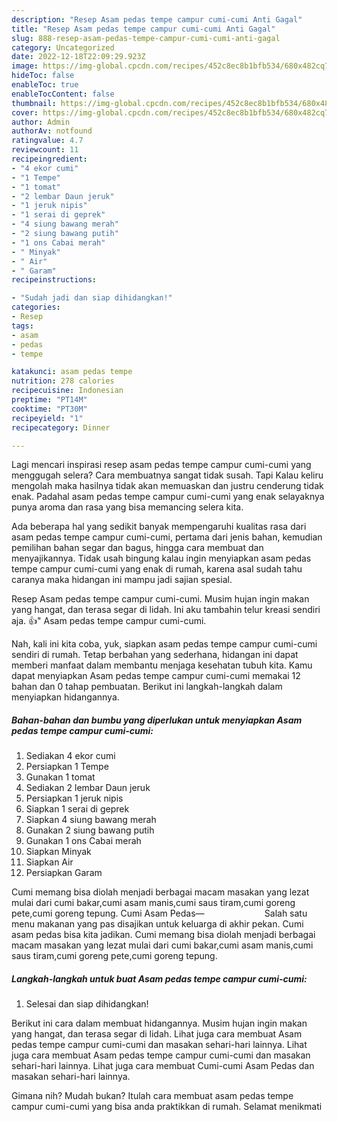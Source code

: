 ```yaml
---
description: "Resep Asam pedas tempe campur cumi-cumi Anti Gagal"
title: "Resep Asam pedas tempe campur cumi-cumi Anti Gagal"
slug: 888-resep-asam-pedas-tempe-campur-cumi-cumi-anti-gagal
category: Uncategorized
date: 2022-12-18T22:09:29.923Z
image: https://img-global.cpcdn.com/recipes/452c8ec8b1bfb534/680x482cq70/asam-pedas-tempe-campur-cumi-cumi-foto-resep-utama.jpg
hideToc: false
enableToc: true
enableTocContent: false
thumbnail: https://img-global.cpcdn.com/recipes/452c8ec8b1bfb534/680x482cq70/asam-pedas-tempe-campur-cumi-cumi-foto-resep-utama.jpg
cover: https://img-global.cpcdn.com/recipes/452c8ec8b1bfb534/680x482cq70/asam-pedas-tempe-campur-cumi-cumi-foto-resep-utama.jpg
author: Admin
authorAv: notfound
ratingvalue: 4.7
reviewcount: 11
recipeingredient:
- "4 ekor cumi"
- "1 Tempe"
- "1 tomat"
- "2 lembar Daun jeruk"
- "1 jeruk nipis"
- "1 serai di geprek"
- "4 siung bawang merah"
- "2 siung bawang putih"
- "1 ons Cabai merah"
- " Minyak"
- " Air"
- " Garam"
recipeinstructions:

- "Sudah jadi dan siap dihidangkan!"
categories:
- Resep
tags:
- asam
- pedas
- tempe

katakunci: asam pedas tempe 
nutrition: 278 calories
recipecuisine: Indonesian
preptime: "PT14M"
cooktime: "PT30M"
recipeyield: "1"
recipecategory: Dinner

---
```



Lagi mencari inspirasi resep asam pedas tempe campur cumi-cumi yang menggugah selera? Cara membuatnya sangat tidak susah. Tapi Kalau keliru mengolah maka hasilnya tidak akan memuaskan dan justru cenderung tidak enak. Padahal asam pedas tempe campur cumi-cumi yang enak selayaknya punya aroma dan rasa yang bisa memancing selera kita.


Ada beberapa hal yang sedikit banyak mempengaruhi kualitas rasa dari asam pedas tempe campur cumi-cumi, pertama dari jenis bahan, kemudian pemilihan bahan segar dan bagus, hingga cara membuat dan menyajikannya. Tidak usah bingung kalau ingin menyiapkan asam pedas tempe campur cumi-cumi yang enak di rumah, karena asal sudah tahu caranya maka hidangan ini mampu jadi sajian spesial.

Resep Asam pedas tempe campur cumi-cumi. Musim hujan ingin makan yang hangat, dan terasa segar di lidah. Ini aku tambahin telur kreasi sendiri aja. 👍&#34; Asam pedas tempe campur cumi-cumi.


Nah, kali ini kita coba, yuk, siapkan asam pedas tempe campur cumi-cumi sendiri di rumah. Tetap berbahan yang sederhana, hidangan ini dapat memberi manfaat dalam membantu menjaga kesehatan tubuh kita. Kamu dapat menyiapkan Asam pedas tempe campur cumi-cumi memakai 12 bahan dan 0 tahap pembuatan. Berikut ini langkah-langkah dalam menyiapkan hidangannya.

<!--inarticleads1-->

##### Bahan-bahan dan bumbu yang diperlukan untuk menyiapkan Asam pedas tempe campur cumi-cumi:

1. Sediakan 4 ekor cumi
1. Persiapkan 1 Tempe
1. Gunakan 1 tomat
1. Sediakan 2 lembar Daun jeruk
1. Persiapkan 1 jeruk nipis
1. Siapkan 1 serai di geprek
1. Siapkan 4 siung bawang merah
1. Gunakan 2 siung bawang putih
1. Gunakan 1 ons Cabai merah
1. Siapkan  Minyak
1. Siapkan  Air
1. Persiapkan  Garam


Cumi memang bisa diolah menjadi berbagai macam masakan yang lezat mulai dari cumi bakar,cumi asam manis,cumi saus tiram,cumi goreng pete,cumi goreng tepung. Cumi Asam Pedas—⠀⠀⠀⠀⠀⠀⠀⠀⠀ Salah satu menu makanan yang pas disajikan untuk keluarga di akhir pekan. Cumi asam pedas bisa kita jadikan. Cumi memang bisa diolah menjadi berbagai macam masakan yang lezat mulai dari cumi bakar,cumi asam manis,cumi saus tiram,cumi goreng pete,cumi goreng tepung. 

<!--inarticleads2-->

##### Langkah-langkah untuk buat Asam pedas tempe campur cumi-cumi:


1. Selesai dan siap dihidangkan!

Berikut ini cara dalam membuat hidangannya. Musim hujan ingin makan yang hangat, dan terasa segar di lidah. Lihat juga cara membuat Asam pedas tempe campur cumi-cumi dan masakan sehari-hari lainnya. Lihat juga cara membuat Asam pedas tempe campur cumi-cumi dan masakan sehari-hari lainnya. Lihat juga cara membuat Cumi-cumi Asam Pedas dan masakan sehari-hari lainnya. 

Gimana nih? Mudah bukan? Itulah cara membuat asam pedas tempe campur cumi-cumi yang bisa anda praktikkan di rumah. Selamat menikmati
